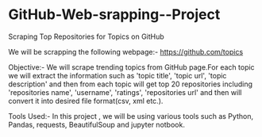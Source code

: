 # GitHub-Web-srapping--Project

Scraping Top Repositories for Topics on GitHub

We will be scrapping the following webpage:- https://github.com/topics

Objective:-
We will scrape trending topics from GitHub page.For each topic we will extract the information such as 'topic title', 'topic url', 'topic description' and then from each topic will get top 20 repositories including 'repositories name', 'username', 'ratings', 'repositories url' and then will convert it into desired file format(csv, xml etc.).


Tools Used:-
In this project , we will be using various tools such as Python, Pandas, requests, BeautifulSoup and jupyter notbook.

